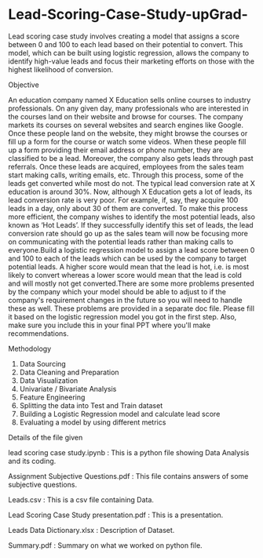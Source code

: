 # Lead-Scoring-Case-Study-upGrad-
Lead scoring case study involves creating a model that assigns a score between 0 and 100 to each lead based on their potential to convert. This model, which can be built using logistic regression, allows the company to identify high-value leads and focus their marketing efforts on those with the highest likelihood of conversion.

Objective

An education company named X Education sells online courses to industry professionals. On any given day, many professionals who are interested in the courses land on their website and browse for courses. The company markets its courses on several websites and search engines like Google. Once these people land on the website, they might browse the courses or fill up a form for the course or watch some videos. When these people fill up a form providing their email address or phone number, they are classified to be a lead. Moreover, the company also gets leads through past referrals. Once these leads are acquired, employees from the sales team start making calls, writing emails, etc. Through this process, some of the leads get converted while most do not. The typical lead conversion rate at X education is around 30%. Now, although X Education gets a lot of leads, its lead conversion rate is very poor. For example, if, say, they acquire 100 leads in a day, only about 30 of them are converted. To make this process more efficient, the company wishes to identify the most potential leads, also known as ‘Hot Leads’. If they successfully identify this set of leads, the lead conversion rate should go up as the sales team will now be focusing more on communicating with the potential leads rather than making calls to everyone.Build a logistic regression model to assign a lead score between 0 and 100 to each of the leads which can be used by the company to target potential leads. A higher score would mean that the lead is hot, i.e. is most likely to convert whereas a lower score would mean that the lead is cold and will mostly not get converted.There are some more problems presented by the company which your model should be able to adjust to if the company's requirement changes in the future so you will need to handle these as well. These problems are provided in a separate doc file. Please fill it based on the logistic regression model you got in the first step. Also, make sure you include this in your final PPT where you'll make recommendations.

Methodology

1. Data Sourcing
2. Data Cleaning and Preparation
3. Data Visualization
4. Univariate / Bivariate Analysis
5. Feature Engineering
6. Splitting the data into Test and Train dataset
7. Building a Logistic Regression model and calculate lead score
8. Evaluating a model by using different metrics

Details of the file given

lead scoring case study.ipynb : This is a python file showing Data Analysis and its coding.

Assignment Subjective Questions.pdf : This file contains answers of some subjective questions.

Leads.csv : This is a csv file containing Data.

Lead Scoring Case Study presentation.pdf : This is a presentation.

Leads Data Dictionary.xlsx : Description of Dataset.

Summary.pdf : Summary on what we worked on python file.

